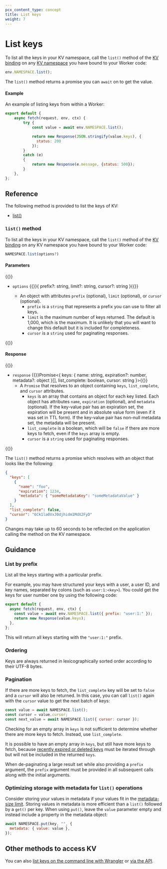 ```yaml
---
pcx_content_type: concept
title: List keys
weight: 7
---
```


# List keys

To list all the keys in your KV namespace, call the `list()` method of the [KV binding](/kv/reference/kv-bindings/) on any [KV namespace](/kv/reference/kv-namespaces/) you have bound to your Worker code:


```js
env.NAMESPACE.list();
```

The `list()` method returns a promise you can `await` on to get the value. 

#### Example 

An example of listing keys from within a Worker:

```js
export default {
    async fetch(request, env, ctx) {
        try {
            const value = await env.NAMESPACE.list();

            return new Response(JSON.stringify(value.keys), {
              status: 200
            });
        }
        catch (e)
        {
            return new Response(e.message, {status: 500});
        }
    },
};
```

## Reference

The following method is provided to list the keys of KV:
- [list()](#list-method)

### `list()` method

To list all the keys in your KV namespace, call the `list()` method of the [KV binding](/kv/reference/kv-bindings/) on any KV namespace you have bound to your Worker code:

```ts
NAMESPACE.list(options?)
```

#### Parameters

{{<definitions>}}

- `options` {{<type>}}{
  prefix?: string,
  limit?: string,
  cursor?: string
}{{</type>}}

  - An object with attributes `prefix` (optional), `limit` (optional), or `cursor` (optional).
    - `prefix` is a `string` that represents a prefix you can use to filter all keys.
    - `limit` is the maximum number of keys returned. The default is 1,000, which is the maximum. It is unlikely that you will want to change this default but it is included for completeness.
    - `cursor` is a `string` used for paginating responses.

{{</definitions>}}

#### Response

{{<definitions>}}

- `response` {{<type>}}Promise<{
  keys: {
    name: string, 
    expiration?: number,
    metadata?: object
  }[],
  list_complete: boolean,
  cursor: string
}>{{</type>}}
  - A `Promise` that resolves to an object containing `keys`, `list_complete`, and `cursor` attributes. 
    - `keys` is an array that contains an object for each key listed. Each object has attributes `name`, `expiration` (optional), and `metadata` (optional). If the key-value pair has an expiration set, the expiration will be present and in absolute value form (even if it was set in TTL form). If the key-value pair has non-null metadata set, the metadata will be present.
    - `list_complete` is a boolean, which will be `false` if there are more keys to fetch, even if the `keys` array is empty. 
    - `cursor` is a `string` used for paginating responses.

{{</definitions>}}



The `list()` method returns a promise which resolves with an object that looks like the following:

```json
{
  "keys": [
    {
      "name": "foo",
      "expiration": 1234,
      "metadata": { "someMetadataKey": "someMetadataValue" }
    }
  ],
  "list_complete": false,
  "cursor": "6Ck1la0VxJ0djhidm1MdX2FyD"
}
```

Changes may take up to 60 seconds to be reflected on the application calling the method on the KV namespace.

## Guidance


### List by prefix

List all the keys starting with a particular prefix. 

For example, you may have structured your keys with a user, a user ID, and key names, separated by colons (such as `user:1:<key>`). You could get the keys for user number one by using the following code:

```js
export default {
  async fetch(request, env, ctx) {
    const value = await env.NAMESPACE.list({ prefix: "user:1:" });
    return new Response(value.keys);
  },
};
```

This will return all keys starting with the `"user:1:"` prefix.

### Ordering

Keys are always returned in lexicographically sorted order according to their UTF-8 bytes.

### Pagination

If there are more keys to fetch, the `list_complete` key will be set to `false` and a `cursor` will also be returned. In this case, you can call `list()` again with the `cursor` value to get the next batch of keys:

```js
const value = await NAMESPACE.list();
const cursor = value.cursor;
const next_value = await NAMESPACE.list({ cursor: cursor });
```

Checking for an empty array in `keys` is not sufficient to determine whether there are more keys to fetch. Instead, use `list_complete`. 

It is possible to have an empty array in `keys`, but still have more keys to fetch, because [recently expired or deleted keys](https://en.wikipedia.org/wiki/Tombstone_%28data_store%29) must be iterated through but will not be included in the returned `keys`.

When de-paginating a large result set while also providing a `prefix` argument, the `prefix` argument must be provided in all subsequent calls along with the initial arguments.

### Optimizing storage with metadata for `list()` operations

Consider storing your values in metadata if your values fit in the [metadata-size limit](/kv/platform/limits/). Storing values in metadata is more efficient than a `list()` followed by a `get()` per key. When using `put()`, leave the `value` parameter empty and instead include a property in the metadata object:

```js
await NAMESPACE.put(key, "", {
  metadata: { value: value },
});
```

## Other methods to access KV

You can also [list keys on the command line with Wrangler](/kv/reference/kv-commands/#list) or [via the API](/api/operations/workers-kv-namespace-list-a-namespace'-s-keys).